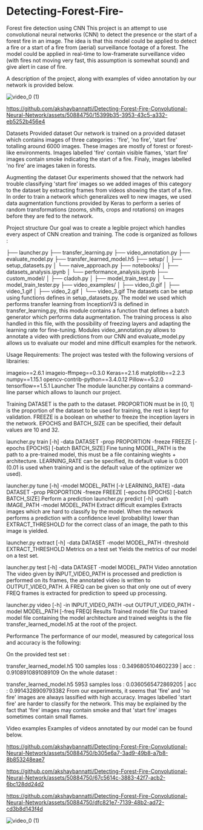 # Detecting-Forest-Fire-

Forest fire detection using CNN
This project is an attempt to use convolutional neural networks (CNN) to detect the presence or the start of a forest fire in an image. The idea is that this model could be applied to detect a fire or a start of a fire from (aerial) surveillance footage of a forest. The model could be applied in real-time to low-framerate surveillance video (with fires not moving very fast, this assumption is somewhat sound) and give alert in case of fire.

A description of the project, along with examples of video annotation by our network is provided below.

![video_0 (1)](https://github.com/akshaybannatti/Detecting-Forest-Fire-Convolutional-Neural-Network/assets/50884750/378adb83-cc18-49d2-b365-2f14f2626ec2)  

https://github.com/akshaybannatti/Detecting-Forest-Fire-Convolutional-Neural-Network/assets/50884750/15399b35-3953-43c5-a332-eb5252b456e4










 

Datasets
Provided dataset
Our network is trained on a provided dataset which contains images of three categories : 'fire', 'no fire', 'start fire' totalling around 6000 images. These images are mostly of forest or forest-like environments. Images labelled 'fire' contain visible flames, 'start fire' images contain smoke indicating the start of a fire. Finaly, images labelled 'no fire' are images taken in forests.

Augmenting the dataset
Our experiments showed that the network had trouble classifying 'start fire' images so we added images of this category to the dataset by extracting frames from videos showing the start of a fire. In order to train a network which generalizes well to new images, we used data augmentation functions provided by Keras to perform a series of random transformations (zooms, shifts, crops and rotations) on images before they are fed to the network.

Project structure
Our goal was to create a legible project which handles every aspect of CNN creation and training. The code is organized as follows :

├── launcher.py
├── transfer_learning.py
├── video_annotation.py
├── evaluate_model.py
├── transfer_learned_model.h5
├── setup/
│   ├── setup_datasets.py
│   └── naive_approach.py
├── notebooks/
│   ├── datasets_analysis.ipynb
│   └── performance_analysis.ipynb
├── custom_model/
│   ├── cladoh.py
│   ├── model_train_test.py
│   └── model_train_tester.py
├── video_examples/
│   ├── video_0.gif
│   ├── video_1.gif
│   ├── video_2.gif
│   └── video_3.gif
The datasets can be setup using functions defines in setup_datasets.py. The model we used which performs transfer learning from InceptionV3 is defined in transfer_learning.py, this module contains a function that defines a batch generator which performs data augmentation. The training process is also handled in this file, with the possibility of freezing layers and adapting the learning rate for fine-tuning. Modules video_annotation.py allows to annotate a video with predictions from our CNN and evaluate_model.py allows us to evaluate our model and mine difficult examples for the network.

Usage
Requirements:
The project was tested with the following versions of librairies:

  imageio==2.6.1
  imageio-ffmpeg==0.3.0
  Keras==2.1.6
  matplotlib==2.2.3
  numpy==1.15.1
  opencv-contrib-python==3.4.0.12
  Pillow==5.2.0
  tensorflow==1.5.1
Launcher
The module launcher.py contains a command-line parser which allows to launch our project.

Training
DATASET is the path to the dataset. PROPORTION must be in [0, 1] is the proportion of the dataset to be used for training, the rest is kept for validation. FREEZE is a boolean on whether to freeze the inception layers in the network. EPOCHS and BATCH_SIZE can be specified, their default values are 10 and 32.

launcher.py train [-h] -data DATASET -prop PROPORTION -freeze FREEZE [-epochs EPOCHS] [-batch BATCH_SIZE]
Fine tuning
MODEL_PATH is the path to a pre-trained model, this must be a file containing wieghts + architecture. LEARNING_RATE can be specified, its default value is 0.001 (0.01 is used when training and is the default value of the optimizer we used).

launcher.py tune [-h] -model MODEL_PATH [-lr LEARNING_RATE] -data DATASET -prop PROPORTION -freeze FREEZE [-epochs EPOCHS] [-batch BATCH_SIZE]
Perform a prediction
launcher.py predict [-h] -path IMAGE_PATH -model MODEL_PATH
Extract difficult examples
Extracts images which are hard to classify by the model. When the network performs a prediction with a confidence level (probability) lower than EXTRACT_THRESHOLD for the correct class of an image, the path to this image is yielded.

launcher.py extract [-h] -data DATASET -model MODEL_PATH -threshold EXTRACT_THRESHOLD
Metrics on a test set
Yields the metrics of our model on a test set.

launcher.py test [-h] -data DATASET -model MODEL_PATH
Video annotation
The video given by INPUT_VIDEO_PATH is processed and prediction is performed on its frames, the annotated video is written to OUTPUT_VIDEO_PATH. A FREQ can be given so that only one out of every FREQ frames is extracted for prediction to speed up processing.

launcher.py video [-h] -in INPUT_VIDEO_PATH -out OUTPUT_VIDEO_PATH -model MODEL_PATH [-freq FREQ]
Results
Trained model file
Our trained model file containing the model architecture and trained weights is the file transfer_learned_model.h5 at the root of the project.

Performance
The performance of our model, measured by categorical loss and accuracy is the following:

On the provided test set :

transfer_learned_model.h5
100 samples
loss : 0.3496805104602239 | acc : 0.9108910891089109 
On the whole dataset :

transfer_learned_model.h5
5953 samples
loss : 0.0360565472869205 | acc : 0.9914328909793382
From our experiments, it seems that 'fire' and 'no fire' images are always lassified with high accuracy. Images labelled 'start fire' are harder to classify for the network. This may be explained by the fact that 'fire' images may contain smoke and that 'start fire' images sometimes contain small flames.

Video examples
Examples of videos annotated by our model can be found below.

https://github.com/akshaybannatti/Detecting-Forest-Fire-Convolutional-Neural-Network/assets/50884750/b305e6a7-3ad9-49b8-a7b8-8b853248eae7



https://github.com/akshaybannatti/Detecting-Forest-Fire-Convolutional-Neural-Network/assets/50884750/67c5614c-3883-42f7-acb2-6bc128dd24d2



https://github.com/akshaybannatti/Detecting-Forest-Fire-Convolutional-Neural-Network/assets/50884750/dfc821e7-7139-48b2-ad72-cd3b8d143f4d

![video_0 (1)](https://github.com/akshaybannatti/Detecting-Forest-Fire-Convolutional-Neural-Network/assets/50884750/378adb83-cc18-49d2-b365-2f14f2626ec2)  











